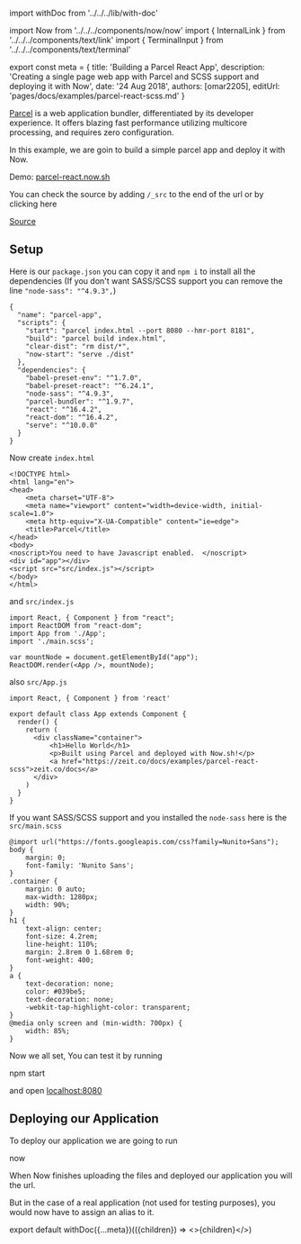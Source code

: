 import withDoc from '../../../lib/with-doc'

import Now from '../../../components/now/now'
import { InternalLink } from '../../../components/text/link'
import { TerminalInput } from '../../../components/text/terminal'

export const meta = {
  title: 'Building a Parcel React App',
  description: 'Creating a single page web app with Parcel and SCSS support and deploying it with Now',
  date: '24 Aug 2018',
  authors: [omar2205],
  editUrl: 'pages/docs/examples/parcel-react-scss.md'
}

[Parcel](https://parceljs.org) is a web application bundler, differentiated by its developer experience. It offers blazing fast performance utilizing multicore processing, and requires zero configuration.

In this example, we are goin to build a simple parcel app and deploy it with Now.

Demo: [parcel-react.now.sh](https://parcel-react.now.sh/) 

You can check the source by adding `/_src` to the end of the url or by clicking here

[Source](https://parcel-react.now.sh/_src)

## Setup

Here is our `package.json` you can copy it and `npm i` to install all the dependencies (If you don't want SASS/SCSS support you can remove the line `"node-sass": "^4.9.3",`)

```
{
  "name": "parcel-app",
  "scripts": {
    "start": "parcel index.html --port 8080 --hmr-port 8181",
    "build": "parcel build index.html",
    "clear-dist": "rm dist/*",
    "now-start": "serve ./dist"
  },
  "dependencies": {
    "babel-preset-env": "^1.7.0",
    "babel-preset-react": "^6.24.1",
    "node-sass": "^4.9.3",
    "parcel-bundler": "^1.9.7",
    "react": "^16.4.2",
    "react-dom": "^16.4.2",
    "serve": "^10.0.0"
  }
}
```

Now create `index.html`
```
<!DOCTYPE html>
<html lang="en">
<head>
    <meta charset="UTF-8">
    <meta name="viewport" content="width=device-width, initial-scale=1.0">
    <meta http-equiv="X-UA-Compatible" content="ie=edge">
    <title>Parcel</title>
</head>
<body>
<noscript>You need to have Javascript enabled.  </noscript>
<div id="app"></div>
<script src="src/index.js"></script>
</body>
</html>
```

and `src/index.js`
```
import React, { Component } from "react";
import ReactDOM from "react-dom";
import App from './App';
import './main.scss';

var mountNode = document.getElementById("app");
ReactDOM.render(<App />, mountNode);
```
also `src/App.js`
```
import React, { Component } from 'react'

export default class App extends Component {
  render() {
    return (
      <div className="container">
          <h1>Hello World</h1>
          <p>Built using Parcel and deployed with Now.sh!</p>
          <a href="https://zeit.co/docs/examples/parcel-react-scss">zeit.co/docs</a>
      </div>
    )
  }
}
```
If you want SASS/SCSS support and you installed the `node-sass` here is the `src/main.scss` 
```
@import url("https://fonts.googleapis.com/css?family=Nunito+Sans");
body {
    margin: 0;
    font-family: 'Nunito Sans';
}
.container {
    margin: 0 auto;
    max-width: 1280px;
    width: 90%;
}
h1 {
    text-align: center;
    font-size: 4.2rem;
    line-height: 110%;
    margin: 2.8rem 0 1.68rem 0;
    font-weight: 400;
}
a {
    text-decoration: none;
    color: #039be5;
    text-decoration: none;
    -webkit-tap-highlight-color: transparent;
}
@media only screen and (min-width: 700px) {
    width: 85%;
}
```

Now we all set, You can test it by running 

<TerminalInput>npm start</TerminalInput> 

and open [localhost:8080](http://localhost:8080)




## Deploying our Application
To deploy our application we are going to run

<TerminalInput>now</TerminalInput>

When Now finishes uploading the files and deployed our application you will the url.

But in the case of a real application (not used for testing purposes), you would now have to <InternalLink href="/docs/features/aliases">assign an alias</InternalLink> to it.

export default withDoc({...meta})(({children}) => <>{children}</>)
